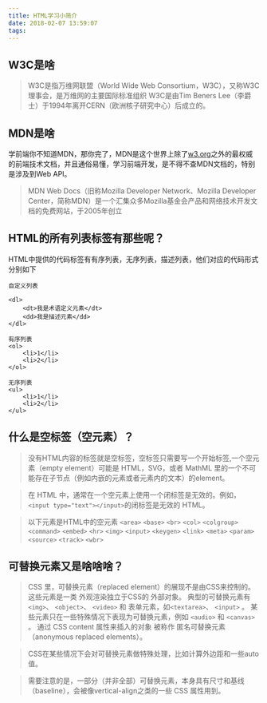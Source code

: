 ```yaml
---
title: HTML学习小简介
date: 2018-02-07 13:59:07
tags:
---
```

## W3C是啥
> W3C是指万维网联盟（World Wide Web Consortium，W3C），又称W3C理事会，是万维网的主要国际标准组织
  W3C是由Tim Beners Lee（李爵士）于1994年离开CERN（欧洲核子研究中心）后成立的。

## MDN是啥
学前端你不知道MDN，那你完了，MDN是这个世界上除了[w3.org](https://www.w3.org)之外的最权威的前端技术文档，并且通俗易懂，学习前端开发，是不得不查MDN文档的，特别是涉及到Web API。
> MDN Web Docs（旧称Mozilla Developer Network、Mozilla Developer Center，简称MDN）是一个汇集众多Mozilla基金会产品和网络技术开发文档的免费网站，于2005年创立

## HTML的所有列表标签有那些呢？
HTML中提供的代码标签有有序列表，无序列表，描述列表，他们对应的代码形式分别如下
```
自定义列表

<dl>
    <dt>我是术语定义元素</dt>
    <dd>我是描述元素</dd>
</dl>

有序列表
<ol>
    <li>1</li>
    <li>2</li>    
</ol>

无序列表
<ul>
    <li>1</li>
    <li>2</li>
</ul>
```
## 什么是空标签（空元素）？

> 没有HTML内容的标签就是空标签，空标签只需要写一个开始标签,一个空元素（empty element）可能是 HTML，SVG，或者 MathML 里的一个不可能存在子节点（例如内嵌的元素或者元素内的文本）的element。

>在 HTML 中，通常在一个空元素上使用一个闭标签是无效的。例如，` <input type="text"></input> `的闭标签是无效的 HTML。

>以下元素是HTML中的空元素
`<area>` `<base>` `<br>` `<col>` `<colgroup>` `<command>` `<embed>`
`<hr>` `<img>` `<input>` `<keygen>` `<link>` `<meta>` `<param>`
`<source>` `<track>` `<wbr>`

## 可替换元素又是啥啥啥？

>CSS 里，可替换元素（replaced element）的展现不是由CSS来控制的。这些元素是一类 外观渲染独立于CSS的 外部对象。 典型的可替换元素有 `<img>`、 `<object>`、 `<video>` 和 表单元素，如`<textarea>`、 `<input>` 。 某些元素只在一些特殊情况下表现为可替换元素，例如 `<audio>` 和 `<canvas>` 。 通过 CSS content 属性来插入的对象 被称作 匿名可替换元素（anonymous replaced elements）。

>CSS在某些情况下会对可替换元素做特殊处理，比如计算外边距和一些auto值。

>需要注意的是，一部分（并非全部）可替换元素，本身具有尺寸和基线（baseline），会被像vertical-align之类的一些 CSS 属性用到。
